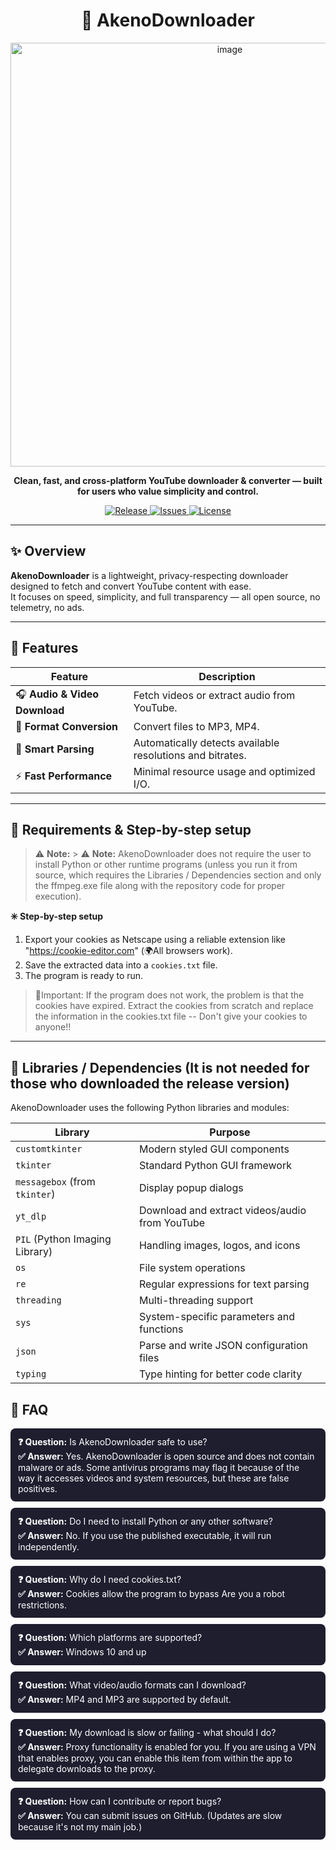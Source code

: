 <h1 align="center">🎵 AkenoDownloader</h1>

<p align="center">
  <img width="686" height="678" alt="image" src="https://github.com/user-attachments/assets/712cd69d-0980-4f68-98a4-3a2237990ae4" />

</p>

<p align="center">
  <b>Clean, fast, and cross-platform YouTube downloader & converter — built for users who value simplicity and control.</b>
</p>

<p align="center">
  <a href="https://github.com/SenpaiRato/AkenoDownloader/releases">
    <img src="https://img.shields.io/github/v/release/SenpaiRato/AkenoDownloader?color=6aa6f8&style=for-the-badge" alt="Release">
  </a>
  <a href="https://github.com/SenpaiRato/AkenoDownloader/issues">
    <img src="https://img.shields.io/github/issues/SenpaiRato/AkenoDownloader?color=fcba03&style=for-the-badge" alt="Issues">
  </a>
  <a href="https://github.com/SenpaiRato/AkenoDownloader/blob/main/LICENSE">
    <img src="https://img.shields.io/github/license/SenpaiRato/AkenoDownloader?color=00c853&style=for-the-badge" alt="License">
  </a>
</p>

---

## ✨ Overview

**AkenoDownloader** is a lightweight, privacy-respecting downloader designed to fetch and convert YouTube content with ease.  
It focuses on speed, simplicity, and full transparency — all open source, no telemetry, no ads.

---

## 🚀 Features

| Feature | Description |
|----------|-------------|
| 🎧 **Audio & Video Download** | Fetch videos or extract audio from YouTube. |
| 🔄 **Format Conversion** | Convert files to MP3, MP4. |
| 🧠 **Smart Parsing** | Automatically detects available resolutions and bitrates. |
| ⚡ **Fast Performance** | Minimal resource usage and optimized I/O. |

---

## 🧩 Requirements & Step-by-step setup

> ⚠️ **Note:** > ⚠️ **Note:** AkenoDownloader does not require the user to install Python or other runtime programs (unless you run it from source, which requires the Libraries / Dependencies section and only the ffmpeg.exe file along with the repository code for proper execution).



**✳️ Step-by-step setup**
1. Export your cookies as Netscape using a reliable extension like "https://cookie-editor.com" (🌍All browsers work).  
2. Save the extracted data into a `cookies.txt` file.  
3. The program is ready to run.

>🛑Important: If the program does not work, the problem is that the cookies have expired. Extract the cookies from scratch and replace the information in the cookies.txt file -- Don't give your cookies to anyone!!
---

## 🧰 Libraries / Dependencies (It is not needed for those who downloaded the release version)

AkenoDownloader uses the following Python libraries and modules:

| Library | Purpose |
|---------|---------|
| `customtkinter` | Modern styled GUI components |
| `tkinter` | Standard Python GUI framework |
| `messagebox` (from `tkinter`) | Display popup dialogs |
| `yt_dlp` | Download and extract videos/audio from YouTube |
| `PIL` (Python Imaging Library) | Handling images, logos, and icons |
| `os` | File system operations |
| `re` | Regular expressions for text parsing |
| `threading` | Multi-threading support |
| `sys` | System-specific parameters and functions |
| `json` | Parse and write JSON configuration files |
| `typing` | Type hinting for better code clarity |


## 🧠 FAQ

<div style="background-color:#1e1e2f; padding:12px; border-radius:8px; color:white; margin-bottom:10px;">
<b>❓ Question:</b> Is AkenoDownloader safe to use?<br>
<b>✅ Answer:</b> Yes. AkenoDownloader is open source and does not contain malware or ads. Some antivirus programs may flag it because of the way it accesses videos and system resources, but these are false positives.
</div>


<div style="background-color:#1e1e2f; padding:12px; border-radius:8px; color:white; margin-bottom:10px;">
<b>❓ Question:</b> Do I need to install Python or any other software?<br>
<b>✅ Answer:</b> No. If you use the published executable, it will run independently.
</div>


<div style="background-color:#1e1e2f; padding:12px; border-radius:8px; color:white; margin-bottom:10px;">
<b>❓ Question:</b> Why do I need cookies.txt?<br>
<b>✅ Answer:</b> Cookies allow the program to bypass Are you a robot restrictions.
</div>


<div style="background-color:#1e1e2f; padding:12px; border-radius:8px; color:white; margin-bottom:10px;">
<b>❓ Question:</b> Which platforms are supported?<br>
<b>✅ Answer:</b> Windows 10 and up
</div>


<div style="background-color:#1e1e2f; padding:12px; border-radius:8px; color:white; margin-bottom:10px;">
<b>❓ Question:</b> What video/audio formats can I download?<br>
<b>✅ Answer:</b> MP4 and MP3 are supported by default.
</div>

<div style="background-color:#1e1e2f; padding:12px; border-radius:8px; color:white; margin-bottom:10px;">
<b>❓ Question:</b> My download is slow or failing - what should I do?<br>
<b>✅ Answer:</b> Proxy functionality is enabled for you. If you are using a VPN that enables proxy, you can enable this item from within the app to delegate downloads to the proxy.
</div>


<div style="background-color:#1e1e2f; padding:12px; border-radius:8px; color:white; margin-bottom:10px;">
<b>❓ Question:</b> How can I contribute or report bugs?<br>
<b>✅ Answer:</b> You can submit issues on GitHub. (Updates are slow because it's not my main job.)
</div>
